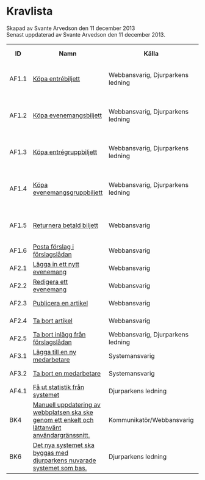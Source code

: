 # Kravlista
Skapad av Svante Arvedson den 11 december 2013      
Senast uppdaterad av Svante Arvedson den 11 december 2013.

<table>
    <tr>
        <th>ID</th>
        <th>Namn</th>
        <th>Källa</th>
        <th>Författare</th>
        <th>Beroende av</th>
        <th>Status</th>
        <th>Baskrav</th>
    </tr>
    <tr>
        <td>AF1.1</td>
        <td><a href="anvandarfall/AF1.1-Kopa-entrebiljett.md">Köpa entrébiljett</a></td>
        <td>Webbansvarig, Djurparkens ledning</td>
        <td>Svante Arvedson</td>
        <td></td>
        <td></td>
        <td>BK1, BK1.1, BK1.2, BK1.3</td>
    </tr>
    <tr>
        <td>AF1.2</td>
        <td><a href="anvandarfall/AF1.2-Kopa-evenemangsbiljett.md">Köpa evenemangsbiljett</a></td>
        <td>Webbansvarig, Djurparkens ledning</td>
        <td>Svante Arvedson</td>
        <td></td>
        <td></td>
        <td>BK1, BK1.1, BK1.2, BK1.3, BK1.4</td>
    </tr>
    <tr>
        <td>AF1.3</td>
        <td><a href="anvandarfall/AF1.3-Kopa-entregruppbiljett.md">Köpa entrégruppbiljett</a></td>
        <td>Webbansvarig, Djurparkens ledning</td>
        <td>Svante Arvedson</td>
        <td></td>
        <td></td>
        <td>BK1, BK1.1, BK1.2, BK1.3</td>
    </tr>
    <tr>
        <td>AF1.4</td>
        <td><a href="anvandarfall/AF1.4-Kopa-evenemangsgruppbiljett.md">Köpa evenemangsgruppbiljett</a></td>
        <td>Webbansvarig, Djurparkens ledning</td>
        <td>Svante Arvedson</td>
        <td></td>
        <td></td>
        <td>BK1, BK1.1, BK1.2, BK1.3, BK1.4</td>
    </tr>
    <tr>
        <td>AF1.5</td>
        <td><a href="anvandarfall/AF1.5-Returnera-betald-biljett.md">Returnera betald biljett</a></td>
        <td>Webbansvarig</td>
        <td>Svante Arvedson</td>
        <td>AF1.1, AF1.2, AF1.3, AF1.4</td>
        <td></td>
        <td>BK2</td>
    </tr>
    <tr>
        <td>AF1.6</td>
        <td><a href="anvandarfall/AF1.6-Posta-forslag-i-forslagsladan.md">Posta förslag i förslagslådan</a></td>
        <td>Webbansvarig</td>
        <td>Svante Arvedson</td>
        <td></td>
        <td></td>
        <td></td>
    </tr>
    <tr>
        <td>AF2.1</td>
        <td><a href="anvandarfall/AF2.1-Lagga-in-ett-nytt-evenemang.md">Lägga in ett nytt evenemang</a></td>
        <td>Webbansvarig</td>
        <td>Svante Arvedson</td>
        <td></td>
        <td></td>
        <td></td>
    </tr>
    <tr>
        <td>AF2.2</td>
        <td><a href="anvandarfall/AF2.2-Redigera-ett-evenemang.md">Redigera ett evenemang</a></td>
        <td>Webbansvarig</td>
        <td>Svante Arvedson</td>
        <td>AF2.1</td>
        <td></td>
        <td></td>
    </tr>
    <tr>
        <td>AF2.3</td>
        <td><a href="anvandarfall/AF2.3-Publicera-en-artikel.md">Publicera en artikel</a></td>
        <td>Webbansvarig</td>
        <td>Svante Arvedson</td>
        <td></td>
        <td></td>
        <td></td>
    </tr>
    <tr>
        <td>AF2.4</td>
        <td><a href="anvandarfall/AF2.4-Ta-bort-artikel.md">Ta bort artikel</a></td>
        <td>Webbansvarig</td>
        <td>Svante Arvedson</td>
        <td>AF2.3</td>
        <td></td>
        <td></td>
    </tr>
    <tr>
        <td>AF2.5</td>
        <td><a href="anvandarfall/AF2.5-Ta-bort-inlagg-fran-forslagsladan.md">Ta bort inlägg från förslagslådan</a></td>
        <td>Webbansvarig, Djurparkens ledning</td>
        <td>Svante Arvedson</td>
        <td>AF1.6</td>
        <td></td>
        <td></td>
    </tr>
    <tr>
        <td>AF3.1</td>
        <td><a href="anvandarfall/AF3.1-Lagga-till-ny-medarbetare.md">Lägga till en ny medarbetare</a></td>
        <td>Systemansvarig</td>
        <td>Svante Arvedson</td>
        <td></td>
        <td></td>
        <td>BK5</td>
    </tr>
    <tr>
        <td>AF3.2</td>
        <td><a href="anvandarfall/AF3.2-Ta-bort-en-medarbetare.md">Ta bort en medarbetare</a></td>
        <td>Systemansvarig</td>
        <td>Svante Arvedson</td>
        <td>AF3.1</td>
        <td></td>
        <td>BK5</td>
    </tr>
    <tr>
        <td>AF4.1</td>
        <td><a href="anvandarfall/AF4.1-Fa-ut-statistik-fran-systemet.md">Få ut statistik från systemet</a></td>
        <td>Djurparkens ledning</td>
        <td>Svante Arvedson</td>
        <td>AF1, AF2, AF3</td>
        <td></td>
        <td>BK3</td>
    </tr>
    <tr>
        <td>BK4</td>
        <td><a href="Vision.md#baskrav">Manuell uppdatering av webbplatsen ska ske genom ett enkelt och lättanvänt 
            användargränssnitt.</a></td>
        <td>Kommunikatör/Webbansvarig</td>
        <td>Svante Arvedson</td>
        <td></td>
        <td></td>
        <td></td>
    </tr>
    <tr>
        <td>BK6</td>
        <td><a href="Vision.md#baskrav">Det nya systemet ska byggas med djurparkens nuvarade systemet som bas.</a></td>
        <td>Djurparkens ledning</td>
        <td>Svante Arvedson</td>
        <td></td>
        <td></td>
        <td></td>
    </tr>
</table>